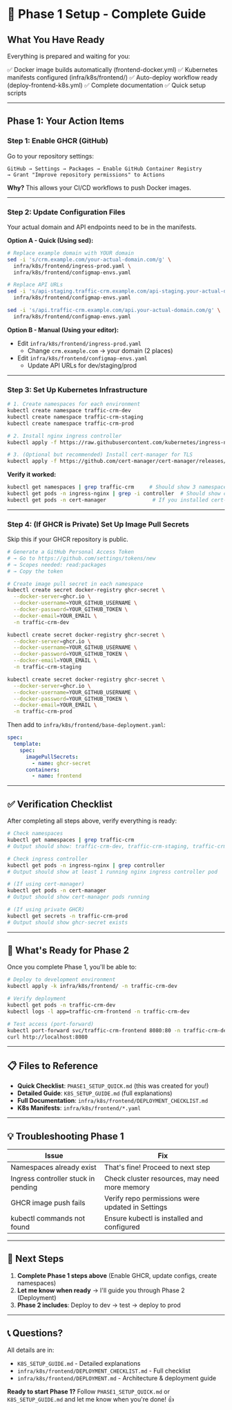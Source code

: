 # 🚀 Phase 1 Setup - Complete Guide

## What You Have Ready

Everything is prepared and waiting for you:

✅ Docker image builds automatically (frontend-docker.yml)
✅ Kubernetes manifests configured (infra/k8s/frontend/)
✅ Auto-deploy workflow ready (deploy-frontend-k8s.yml)
✅ Complete documentation
✅ Quick setup scripts

---

## Phase 1: Your Action Items

### Step 1: Enable GHCR (GitHub)

Go to your repository settings:

```
GitHub → Settings → Packages → Enable GitHub Container Registry
→ Grant "Improve repository permissions" to Actions
```

**Why?** This allows your CI/CD workflows to push Docker images.

---

### Step 2: Update Configuration Files

Your actual domain and API endpoints need to be in the manifests.

**Option A - Quick (Using sed):**

```bash
# Replace example domain with YOUR domain
sed -i 's/crm.example.com/your-actual-domain.com/g' \
  infra/k8s/frontend/ingress-prod.yaml \
  infra/k8s/frontend/configmap-envs.yaml

# Replace API URLs
sed -i 's/api-staging.traffic-crm.example.com/api-staging.your-actual-domain.com/g' \
  infra/k8s/frontend/configmap-envs.yaml

sed -i 's/api.traffic-crm.example.com/api.your-actual-domain.com/g' \
  infra/k8s/frontend/configmap-envs.yaml
```

**Option B - Manual (Using your editor):**

- Edit `infra/k8s/frontend/ingress-prod.yaml`
  - Change `crm.example.com` → your domain (2 places)
- Edit `infra/k8s/frontend/configmap-envs.yaml`
  - Update API URLs for dev/staging/prod

---

### Step 3: Set Up Kubernetes Infrastructure

```bash
# 1. Create namespaces for each environment
kubectl create namespace traffic-crm-dev
kubectl create namespace traffic-crm-staging
kubectl create namespace traffic-crm-prod

# 2. Install nginx ingress controller
kubectl apply -f https://raw.githubusercontent.com/kubernetes/ingress-nginx/controller-v1.8.1/deploy/static/provider/cloud/deploy.yaml

# 3. (Optional but recommended) Install cert-manager for TLS
kubectl apply -f https://github.com/cert-manager/cert-manager/releases/download/v1.13.0/cert-manager.yaml
```

**Verify it worked:**

```bash
kubectl get namespaces | grep traffic-crm     # Should show 3 namespaces
kubectl get pods -n ingress-nginx | grep -i controller  # Should show controller pod
kubectl get pods -n cert-manager               # If you installed cert-manager
```

---

### Step 4: (If GHCR is Private) Set Up Image Pull Secrets

Skip this if your GHCR repository is public.

```bash
# Generate a GitHub Personal Access Token
# → Go to https://github.com/settings/tokens/new
# → Scopes needed: read:packages
# → Copy the token

# Create image pull secret in each namespace
kubectl create secret docker-registry ghcr-secret \
  --docker-server=ghcr.io \
  --docker-username=YOUR_GITHUB_USERNAME \
  --docker-password=YOUR_GITHUB_TOKEN \
  --docker-email=YOUR_EMAIL \
  -n traffic-crm-dev

kubectl create secret docker-registry ghcr-secret \
  --docker-server=ghcr.io \
  --docker-username=YOUR_GITHUB_USERNAME \
  --docker-password=YOUR_GITHUB_TOKEN \
  --docker-email=YOUR_EMAIL \
  -n traffic-crm-staging

kubectl create secret docker-registry ghcr-secret \
  --docker-server=ghcr.io \
  --docker-username=YOUR_GITHUB_USERNAME \
  --docker-password=YOUR_GITHUB_TOKEN \
  --docker-email=YOUR_EMAIL \
  -n traffic-crm-prod
```

Then add to `infra/k8s/frontend/base-deployment.yaml`:

```yaml
spec:
  template:
    spec:
      imagePullSecrets:
        - name: ghcr-secret
      containers:
        - name: frontend
```

---

## ✅ Verification Checklist

After completing all steps above, verify everything is ready:

```bash
# Check namespaces
kubectl get namespaces | grep traffic-crm
# Output should show: traffic-crm-dev, traffic-crm-staging, traffic-crm-prod

# Check ingress controller
kubectl get pods -n ingress-nginx | grep controller
# Output should show at least 1 running nginx ingress controller pod

# (If using cert-manager)
kubectl get pods -n cert-manager
# Output should show cert-manager pods running

# (If using private GHCR)
kubectl get secrets -n traffic-crm-prod
# Output should show ghcr-secret exists
```

---

## 🎯 What's Ready for Phase 2

Once you complete Phase 1, you'll be able to:

```bash
# Deploy to development environment
kubectl apply -k infra/k8s/frontend/ -n traffic-crm-dev

# Verify deployment
kubectl get pods -n traffic-crm-dev
kubectl logs -l app=traffic-crm-frontend -n traffic-crm-dev

# Test access (port-forward)
kubectl port-forward svc/traffic-crm-frontend 8080:80 -n traffic-crm-dev
curl http://localhost:8080
```

---

## 📋 Files to Reference

- **Quick Checklist**: `PHASE1_SETUP_QUICK.md` (this was created for you!)
- **Detailed Guide**: `K8S_SETUP_GUIDE.md` (full explanations)
- **Full Documentation**: `infra/k8s/frontend/DEPLOYMENT_CHECKLIST.md`
- **K8s Manifests**: `infra/k8s/frontend/*.yaml`

---

## 💡 Troubleshooting Phase 1

| Issue | Fix |
|-------|-----|
| Namespaces already exist | That's fine! Proceed to next step |
| Ingress controller stuck in pending | Check cluster resources, may need more memory |
| GHCR image push fails | Verify repo permissions were updated in Settings |
| kubectl commands not found | Ensure kubectl is installed and configured |

---

## 🚀 Next Steps

1. **Complete Phase 1 steps above** (Enable GHCR, update configs, create namespaces)
2. **Let me know when ready** → I'll guide you through Phase 2 (Deployment)
3. **Phase 2 includes**: Deploy to dev → test → deploy to prod

---

## 📞 Questions?

All details are in:

- `K8S_SETUP_GUIDE.md` - Detailed explanations
- `infra/k8s/frontend/DEPLOYMENT_CHECKLIST.md` - Full checklist
- `infra/k8s/frontend/DEPLOYMENT.md` - Architecture & deployment guide

**Ready to start Phase 1?** Follow `PHASE1_SETUP_QUICK.md` or `K8S_SETUP_GUIDE.md` and let me know when you're done! 👍
